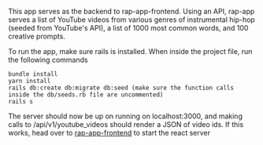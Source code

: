 This app serves as the backend to rap-app-frontend. Using an API, rap-app serves a list of YouTube videos from various genres of instrumental hip-hop (seeded from YouTube's API), a list of 1000 most common words, and 100 creative prompts.

To run the app, make sure rails is installed. When inside the project file, run the following commands
```
bundle install
yarn install
rails db:create db:migrate db:seed (make sure the function calls inside the db/seeds.rb file are uncommented)
rails s
```
The server should now be up on running on localhost:3000, and making calls to /api/v1/youtube_videos should render a JSON of video ids.
If this works, head over to [rap-app-frontend](https://github.com/A-Marriott/rap-app-frontend) to start the react server
